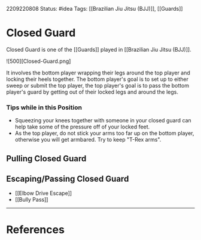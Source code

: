 2209220808
Status: #idea
Tags: [[Brazilian Jiu Jitsu (BJJ)]], [[Guards]]

# Closed Guard

Closed Guard is one of the [[Guards]] played in [[Brazilian Jiu Jitsu (BJJ)]].

![500][Closed-Guard.png]

It involves the bottom player wrapping their legs around the top player and locking their heels together. The bottom player's goal is to set up to either sweep or submit the top player, the top player's goal is to pass the bottom player's guard by getting out of their locked legs and around the legs.

### Tips while in this Position
* Squeezing your knees together with someone in your closed guard can help take some of the pressure off of your locked feet.
* As the top player, do not stick your arms too far up on the bottom player, otherwise you will get armbared. Try to keep "T-Rex arms".

## Pulling Closed Guard

## Escaping/Passing Closed Guard
* [[Elbow Drive Escape]]
* [[Bully Pass]]

---
# References
